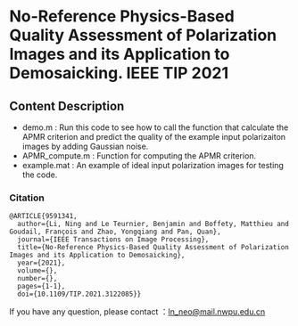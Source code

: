 # No-Reference Physics-Based Quality Assessment of Polarization Images and its Application to Demosaicking. IEEE TIP 2021

## Content Description
- demo.m : Run this code to see how to call the function that calculate the APMR criterion and predict the quality of the example input polarizaiton images by adding Gaussian noise.
- APMR_compute.m : Function for computing the APMR criterion.
- example.mat : An example of ideal input polarization images for testing the code.

### Citation

```
@ARTICLE{9591341,
  author={Li, Ning and Le Teurnier, Benjamin and Boffety, Matthieu and Goudail, François and Zhao, Yongqiang and Pan, Quan},
  journal={IEEE Transactions on Image Processing}, 
  title={No-Reference Physics-Based Quality Assessment of Polarization Images and its Application to Demosaicking}, 
  year={2021},
  volume={},
  number={},
  pages={1-1},
  doi={10.1109/TIP.2021.3122085}}
```
 If you have any question, please contact ：ln_neo@mail.nwpu.edu.cn
